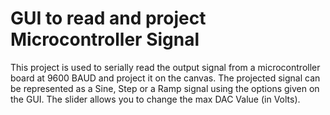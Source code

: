 # GUI to read and project Microcontroller Signal

This project is used to serially read the output signal from a microcontroller board at 9600 BAUD and project it on the canvas. The projected signal can be represented as a Sine, Step or a Ramp signal using the options given on the GUI. The slider allows you to change the max DAC Value (in Volts).

